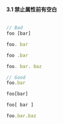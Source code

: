 #### 3.1 禁止属性前有空白
```javascript

// Bad
foo [bar]

foo. bar

foo .bar

foo. bar. baz

// Good
foo.bar

foo[bar]

foo[ bar ]

foo.bar.baz
```
